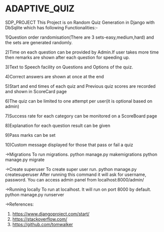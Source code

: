 # ADAPTIVE_QUIZ
SDP_PROJECT
This Project is on Random Quiz Generation in Django with DbSqlite which has following Functionalities:-

1)Question order randomisation(There are 3 sets-easy,medium,hard) and the sets are generated randomly.

2)Time on each question can be provided by Admin.If user takes more time then remarks are shown after each question for speeding up.

3)Text to Speech facility on Questions and Options of the quiz.

4)Correct answers are shown at once at the end

5)Start and end times of each quiz and Previous quiz scores are recorded and shown in ScoreCard page

6)The quiz can be limited to one attempt per user(it is optional based on admin)

7)Success rate for each category can be monitored on a ScoreBoard page

8)Explanation for each question result can be given

9)Pass marks can be set

10)Custom message displayed for those that pass or fail a quiz


->Migrations
To run migrations.
python manage.py makemigrations
python manage.py migrate

->Create superuser
To create super user run.
python manage.py createsuperuser
After running this command it will ask for username, password. You can access admin panel from localhost:8000/admin/

->Running locally
To run at localhost. It will run on port 8000 by default.
python manage.py runserver

->References:
1. https://www.djangoproject.com/start/
2. https://stackoverflow.com/
3. https://github.com/tomwalker


